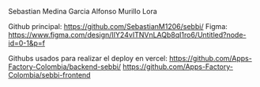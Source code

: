 Sebastian Medina Garcia
Alfonso Murillo Lora


Github principal: https://github.com/SebastianM1206/sebbi/ 
Figma: https://www.figma.com/design/IIY24vITNVnLAQb8qI1ro6/Untitled?node-id=0-1&p=f 


Githubs usados para realizar el deploy en vercel: 
https://github.com/Apps-Factory-Colombia/backend-sebbi/ 
https://github.com/Apps-Factory-Colombia/sebbi-frontend

